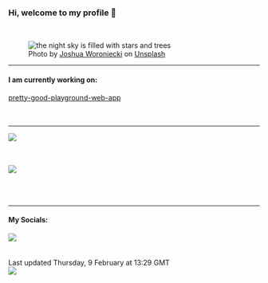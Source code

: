 <h3>Hi, welcome to my profile 👋</h3>

<br />
<figure>
  <img
    src="https://images.unsplash.com/photo-1675410200389-903e50c46cbf?crop=entropy&cs=tinysrgb&fit=max&fm=jpg&ixid=MnwyNzQ3MDB8MHwxfHJhbmRvbXx8fHx8fHx8fDE2NzU5NDU2NzU&ixlib=rb-4.0.3&q=80&w=1080&auto=format"
    alt="the night sky is filled with stars and trees" 
  />
  <figcaption>Photo by <a
    href="https://unsplash.com/@joshua_j_woroniecki?utm_source=Profile%20readme&utm_medium=referral">Joshua Woroniecki</a> on <a
    href="https://unsplash.com/?utm_source=Profile%20readme&utm_medium=referral">Unsplash</a></figcaption>
</figure>




  <hr />
  <h4>I am currently working on:</h4>
  <a href="https://github.com/ShaneLucy/pretty-good-playground-web-app">pretty-good-playground-web-app</a>
  <br /><br /><br />

<hr />
<img
  src="https://github-readme-stats.vercel.app/api?username=shanelucy&show_icons=true&theme=calm"
/>
<br /><br /><br />

<img 
  src="https://github-readme-stats.vercel.app/api/top-langs/?username=shanelucy&theme=calm"
/>
<br /><br /><br /><br />
<hr />
<h4>My Socials:</h4>
<a href="https://uk.linkedin.com/in/shane-lucy-4735b616a">
  <img
    src="https://img.shields.io/badge/linkedin%20-%230077B5.svg?&style=for-the-badge&logo=linkedin&logoColor=white"
  />
</a>
<br /><br /><br />
Last updated Thursday, 9 February at 13:29 GMT
<br />
<img
  src="https://github.com/ShaneLucy/ShaneLucy/workflows/README%20build/badge.svg"
/>
